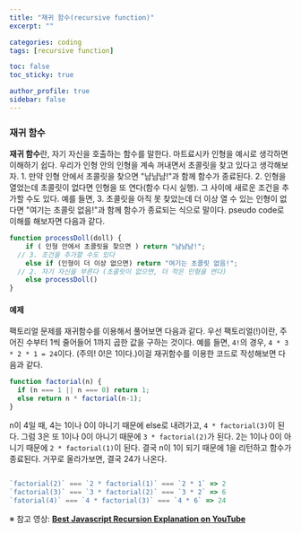 ```yaml
---
title: "재귀 함수(recursive function)"
excerpt: ""

categories: coding
tags: [recursive function]

toc: false
toc_sticky: true

author_profile: true
sidebar: false
---
```


### 재귀 함수

**재귀 함수**란, 자기 자신을 호출하는 함수를 말한다. 마트료시카 인형을 예시로 생각하면 이해하기 쉽다. 우리가 인형 안의 인형을 계속 꺼내면서 초콜릿을 찾고 있다고 생각해보자. 1. 만약 인형 안에서 초콜릿을 찾으면 "냠냠냠!"과 함께 함수가 종료된다. 2. 인형을 열었는데 초콜릿이 없다면 인형을 또 연다(함수 다시 실행). 그 사이에 새로운 조건을 추가할 수도 있다. 예를 들면, 3. 초콜릿을 아직 못 찾았는데 더 이상 열 수 있는 인형이 없다면 "여기는 초콜릿 없음!"과 함께 함수가 종료되는 식으로 말이다. pseudo code로 이해를 해보자면 다음과 같다.


```javascript
function processDoll(doll) {
    if ( 인형 안에서 초콜릿을 찾으면 ) return "냠냠냠!";
  // 3. 조건을 추가할 수도 있다
    else if (인형이 더 이상 없으면) return "여기는 초콜릿 없음!";
  // 2. 자기 자신을 부른다 (초콜릿이 없으면, 더 작은 인형을 연다)
    else processDoll()
}
```

#### 예제

팩토리얼 문제를 재귀함수를 이용해서 풀어보면 다음과 같다. 우선 팩토리얼(!)이란, 주어진 수부터 1씩 줄어들어 1까지 곱한 값을 구하는 것이다. 예를 들면, `4!`의 경우, `4 * 3 * 2 * 1 = 24`이다. (주의! 0!은 1이다.)이걸 재귀함수를 이용한 코드로 작성해보면 다음과 같다.

```javascript
function factorial(n) {
  if (n === 1 || n === 0) return 1;
  else return n * factorial(n-1);
}
```

n이 4일 때, 4는 1이나 0이 아니기 때문에 else로 내려가고, `4 * factorial(3)`이 된다. 그럼 3은 또 1이나 0이 아니기 때문에 `3 * factorial(2)`가 된다. 2는 1이나 0이 아니기 때문에 `2 * factorial(1)`이 된다. 결국 n이 1이 되기 때문에 1을 리턴하고 함수가 종료된다. 거꾸로 올라가보면, 결국 24가 나온다.

```javascript

`factorial(2)` === `2 * factorial(1)` === `2 * 1` => 2
`factorial(3)` === `3 * factorial(2)` === `3 * 2` => 6
`fatorial(4)` === `4 * factorial(3)` === `4 * 6` => 24

```

※ 참고 영상: [**Best Javascript Recursion Explanation on YouTube**](https://www.youtube.com/watch?v=LteNqj4DFD8&ab_channel=DevSage)
